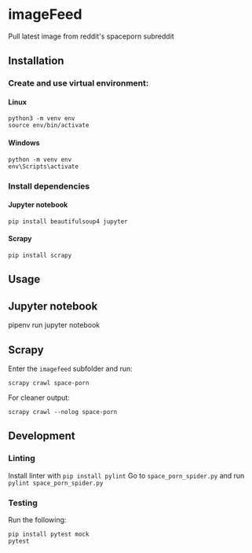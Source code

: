 # imageFeed

Pull latest image from reddit's spaceporn subreddit

## Installation

### Create and use virtual environment:

#### Linux

```
python3 -m venv env
source env/bin/activate
```

#### Windows

```
python -m venv env
env\Scripts\activate
```

### Install dependencies

#### Jupyter notebook

`pip install beautifulsoup4 jupyter`

#### Scrapy

`pip install scrapy`

## Usage

## Jupyter notebook

pipenv run jupyter notebook

## Scrapy

Enter the `imagefeed` subfolder and run:

`scrapy crawl space-porn`

For cleaner output:

`scrapy crawl --nolog space-porn`

## Development

### Linting

Install linter with `pip install pylint`
Go to `space_porn_spider.py` and run `pylint space_porn_spider.py`

### Testing

Run the following:

```
pip install pytest mock
pytest
```
